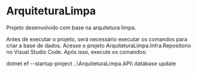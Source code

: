 # ArquiteturaLimpa
Projeto desenvolvido com base na arquitetura limpa.

Antes de executar o projeto, será necessário executar os comandos para criar a base de dados. Acesse o projeto ArquiteturaLimpa.Infra.Repositorio no Visual Studio Code. Após isso, execute os comandos:

dotnet ef --startup-project ..\ArquiteturaLimpa.API\ database update
